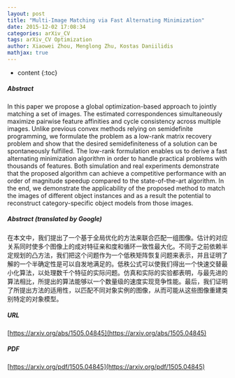 ```yaml
---
layout: post
title: "Multi-Image Matching via Fast Alternating Minimization"
date: 2015-12-02 17:08:34
categories: arXiv_CV
tags: arXiv_CV Optimization
author: Xiaowei Zhou, Menglong Zhu, Kostas Daniilidis
mathjax: true
---
```


* content
{:toc}

##### Abstract
In this paper we propose a global optimization-based approach to jointly matching a set of images. The estimated correspondences simultaneously maximize pairwise feature affinities and cycle consistency across multiple images. Unlike previous convex methods relying on semidefinite programming, we formulate the problem as a low-rank matrix recovery problem and show that the desired semidefiniteness of a solution can be spontaneously fulfilled. The low-rank formulation enables us to derive a fast alternating minimization algorithm in order to handle practical problems with thousands of features. Both simulation and real experiments demonstrate that the proposed algorithm can achieve a competitive performance with an order of magnitude speedup compared to the state-of-the-art algorithm. In the end, we demonstrate the applicability of the proposed method to match the images of different object instances and as a result the potential to reconstruct category-specific object models from those images.

##### Abstract (translated by Google)
在本文中，我们提出了一个基于全局优化的方法来联合匹配一组图像。估计的对应关系同时使多个图像上的成对特征亲和度和循环一致性最大化。不同于之前依赖半定规划的凸方法，我们把这个问题作为一个低秩矩阵恢复问题来表示，并且证明了解的一个半确定性是可以自发地满足的。低秩公式可以使我们得出一个快速交替最小化算法，以处理数千个特征的实际问题。仿真和实际的实验都表明，与最先进的算法相比，所提出的算法能够以一个数量级的速度实现竞争性能。最后，我们证明了所提出方法的适用性，以匹配不同对象实例的图像，从而可能从这些图像重建类别特定的对象模型。

##### URL
[https://arxiv.org/abs/1505.04845](https://arxiv.org/abs/1505.04845)

##### PDF
[https://arxiv.org/pdf/1505.04845](https://arxiv.org/pdf/1505.04845)

